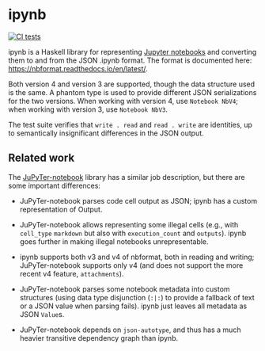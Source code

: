 ipynb
=====

[![CI
tests](https://github.com/jgm/ipynb/workflows/CI%20tests/badge.svg)](https://github.com/jgm/ipynb/actions)

ipynb is a Haskell library for representing [Jupyter notebooks]
and converting them to and from the JSON .ipynb format.
The format is documented here:
<https://nbformat.readthedocs.io/en/latest/>.

Both version 4 and version 3 are supported, though the
data structure used is the same.  A phantom type is used to
provide different JSON serializations for the two versions.
When working with version 4, use `Notebook NbV4`; when
working with version 3, use `Notebook NbV3`.

The test suite verifies that `write . read` and `read . write`
are identities, up to semantically insignificant differences
in the JSON output.

[Jupyter notebooks]: https://jupyter.org

Related work
------------

The [JuPyTer-notebook] library has a similar job description,
but there are some important differences:

- JuPyTer-notebook parses code cell output as JSON;
  ipynb has a custom representation of Output.

- JuPyTer-notebook allows representing some illegal
  cells (e.g., with `cell_type` `markdown` but
  also with `execution_count` and `outputs`). ipynb
  goes further in making illegal notebooks unrepresentable.

- ipynb supports both v3 and v4 of nbformat, both in reading
  and writing; JuPyTer-notebook supports only v4 (and does
  not support the more recent v4 feature, `attachments`).

- JuPyTer-notebook parses some notebook metadata into
  custom structures (using data type disjunction (`:|:`)
  to provide a fallback of text or a JSON value when
  parsing fails).  ipynb just leaves all metadata as
  JSON `Value`s.

- JuPyTer-notebook depends on `json-autotype`, and thus has
  a much heavier transitive dependency graph than ipynb.

[JuPyTer-notebook]: http://hackage.haskell.org/package/JuPyTer-notebook
